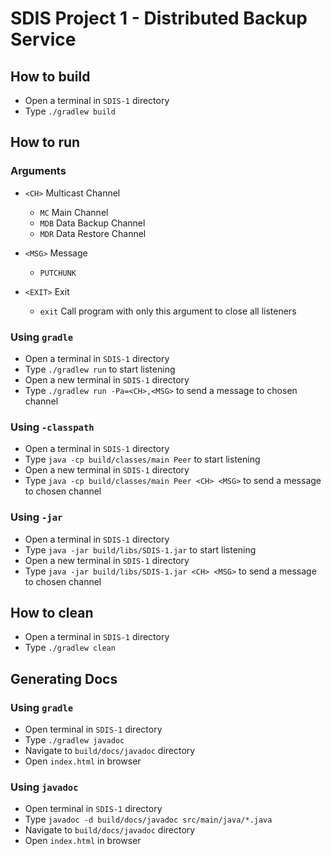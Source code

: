 # SDIS Project 1 - Distributed Backup Service

## How to build

* Open a terminal in ``SDIS-1`` directory
* Type ``./gradlew build``

## How to run

### Arguments

* ``<CH>`` Multicast Channel
  * ``MC`` Main Channel
  * ``MDB`` Data Backup Channel
  * ``MDR`` Data Restore Channel


* ``<MSG>`` Message
  * ``PUTCHUNK``


* ``<EXIT>`` Exit
  * ``exit`` Call program with only this argument to close all listeners

### Using ``gradle``

* Open a terminal in ``SDIS-1`` directory
* Type ``./gradlew run`` to start listening
* Open a new terminal in ``SDIS-1`` directory
* Type ``./gradlew run -Pa=<CH>,<MSG>`` to send a message to chosen channel

### Using ``-classpath``

* Open a terminal in ``SDIS-1`` directory
* Type ``java -cp build/classes/main Peer`` to start listening
* Open a new terminal in ``SDIS-1`` directory
* Type ``java -cp build/classes/main Peer <CH> <MSG>`` to send a message to chosen channel

### Using ``-jar``

* Open a terminal in ``SDIS-1`` directory
* Type ``java -jar build/libs/SDIS-1.jar`` to start listening
* Open a new terminal in ``SDIS-1`` directory
* Type ``java -jar build/libs/SDIS-1.jar <CH> <MSG>`` to send a message to chosen channel

## How to clean

* Open a terminal in ``SDIS-1`` directory
* Type ``./gradlew clean``


## Generating Docs

### Using ``gradle``

* Open terminal in ``SDIS-1`` directory
* Type ``./gradlew javadoc``
* Navigate to ``build/docs/javadoc`` directory
* Open ``index.html`` in browser

### Using ``javadoc``

* Open terminal in ``SDIS-1`` directory
* Type ``javadoc -d build/docs/javadoc src/main/java/*.java``
* Navigate to ``build/docs/javadoc`` directory
* Open ``index.html`` in browser
